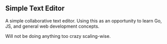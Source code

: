 ## Simple Text Editor

A simple collaborative text editor. Using this as an opportunity to learn Go, JS, and general web development concepts.

Will not be doing anything too crazy scaling-wise.
